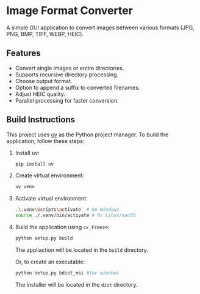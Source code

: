 # Image Format Converter

A simple GUI application to convert images between various formats (JPG, PNG, BMP, TIFF, WEBP, HEIC).

## Features

*   Convert single images or entire directories.
*   Supports recursive directory processing.
*   Choose output format.
*   Option to append a suffix to converted filenames.
*   Adjust HEIC quality.
*   Parallel processing for faster conversion.

## Build Instructions

This project uses [uv](https://astral.sh/blog/uv) as the Python project manager. To build the application, follow these steps:

1.  Install uv:
    ```bash
    pip install uv
    ```
2.  Create virtual environment:
    ```bash
    uv venv
    ```
3.  Activate virtual environment:
    ```bash
    .\.venv\Scripts\activate  # On Windows
    source ./.venv/bin/activate # On Linux/macOS
    ```

4.  Build the application using `cx_Freeze`:
    ```bash
    python setup.py build
    ```
    The appliaction will be located in the `build` directory.

    Or, to create an executable:

    ```bash
    python setup.py bdist_msi #for windows
    ```
    
    The installer will be located in the `dist` directory.